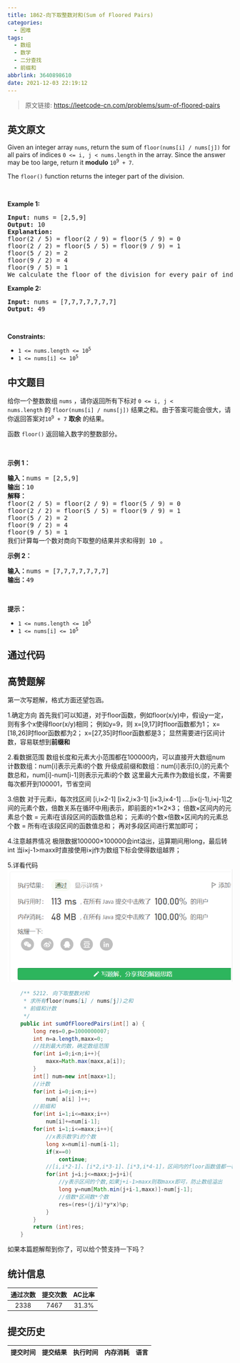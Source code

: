 ```yaml
---
title: 1862-向下取整数对和(Sum of Floored Pairs)
categories:
  - 困难
tags:
  - 数组
  - 数学
  - 二分查找
  - 前缀和
abbrlink: 3640898610
date: 2021-12-03 22:19:12
---
```


> 原文链接: https://leetcode-cn.com/problems/sum-of-floored-pairs


## 英文原文
<div><p>Given an integer array <code>nums</code>, return the sum of <code>floor(nums[i] / nums[j])</code> for all pairs of indices <code>0 &lt;= i, j &lt; nums.length</code> in the array. Since the answer may be too large, return it <strong>modulo</strong> <code>10<sup>9</sup> + 7</code>.</p>

<p>The <code>floor()</code> function returns the integer part of the division.</p>

<p>&nbsp;</p>
<p><strong>Example 1:</strong></p>

<pre>
<strong>Input:</strong> nums = [2,5,9]
<strong>Output:</strong> 10
<strong>Explanation:</strong>
floor(2 / 5) = floor(2 / 9) = floor(5 / 9) = 0
floor(2 / 2) = floor(5 / 5) = floor(9 / 9) = 1
floor(5 / 2) = 2
floor(9 / 2) = 4
floor(9 / 5) = 1
We calculate the floor of the division for every pair of indices in the array then sum them up.
</pre>

<p><strong>Example 2:</strong></p>

<pre>
<strong>Input:</strong> nums = [7,7,7,7,7,7,7]
<strong>Output:</strong> 49
</pre>

<p>&nbsp;</p>
<p><strong>Constraints:</strong></p>

<ul>
	<li><code>1 &lt;= nums.length &lt;= 10<sup>5</sup></code></li>
	<li><code>1 &lt;= nums[i] &lt;= 10<sup>5</sup></code></li>
</ul>
</div>

## 中文题目
<div><p>给你一个整数数组 <code>nums</code> ，请你返回所有下标对 <code>0 &lt;= i, j &lt; nums.length</code> 的 <code>floor(nums[i] / nums[j])</code> 结果之和。由于答案可能会很大，请你返回答案对<code>10<sup>9</sup> + 7</code> <strong>取余</strong> 的结果。</p>

<p>函数 <code>floor()</code> 返回输入数字的整数部分。</p>

<p> </p>

<p><strong>示例 1：</strong></p>

<pre><b>输入：</b>nums = [2,5,9]
<b>输出：</b>10
<strong>解释：</strong>
floor(2 / 5) = floor(2 / 9) = floor(5 / 9) = 0
floor(2 / 2) = floor(5 / 5) = floor(9 / 9) = 1
floor(5 / 2) = 2
floor(9 / 2) = 4
floor(9 / 5) = 1
我们计算每一个数对商向下取整的结果并求和得到 10 。
</pre>

<p><strong>示例 2：</strong></p>

<pre><b>输入：</b>nums = [7,7,7,7,7,7,7]
<b>输出：</b>49
</pre>

<p> </p>

<p><strong>提示：</strong></p>

<ul>
	<li><code>1 &lt;= nums.length &lt;= 10<sup>5</sup></code></li>
	<li><code>1 &lt;= nums[i] &lt;= 10<sup>5</sup></code></li>
</ul>
</div>

## 通过代码
<RecoDemo>
</RecoDemo>


## 高赞题解
第一次写题解，格式方面还望包涵。


1.确定方向
首先我们可以知道，对于floor函数，例如floor(x/y)中，假设y一定，则有多个x使得floor(x/y)相同；
例如y=9，则
x=[9,17]时floor函数都为1；
x=[18,26]时floor函数都为2；
x=[27,35]时floor函数都是3；
显然需要进行区间计数，容易联想到**前缀和**


2.看数据范围
数组长度和元素大小范围都在100000内，可以直接开大数组num
计数数组：num[i]表示元素i的个数
升级成前缀和数组：num[i]表示[0,i]的元素个数总和，num[i]-num[i-1]则表示元素i的个数
这里最大元素作为数组长度，不需要每次都开到100001，节省空间


3.倍数
对于元素i，每次找区间
[i,i×2-1] [i×2,i×3-1] [i×3,i×4-1] ....[i×(j-1),i×j-1]之间的元素个数，倍数关系在循环中用j表示，即前面的×1×2×3；
倍数×区间内的元素总个数 = 元素i在该段区间的函数值总和；
元素i的个数×倍数×区间内的元素总个数 = 所有i在该段区间的函数值总和；
再对多段区间进行累加即可；


4.注意越界情况
极限数据100000×100000会int溢出，运算期间用long，最后转int
当i×j-1>maxx时直接使用i×j作为数组下标会使得数组越界；


5.详看代码
![image.png](../images/sum-of-floored-pairs-0.png)
```java
    /** 5212. 向下取整数对和
     * 求所有floor(nums[i] / nums[j])之和
     * 前缀和计数
     */
    public int sumOfFlooredPairs(int[] a) {
        long res=0,p=1000000007;
        int n=a.length,maxx=0;
        //找到最大的数，确定数组范围
        for(int i=0;i<n;i++){
            maxx=Math.max(maxx,a[i]);
        }
        int[] num=new int[maxx+1];
        //计数
        for(int i=0;i<n;i++)
            num[ a[i] ]++;
        //前缀和
        for(int i=1;i<=maxx;i++)
            num[i]+=num[i-1];
        for(int i=1;i<=maxx;i++){
            //x表示数字i的个数
            long x=num[i]-num[i-1];
            if(x==0)
                continue;
            //[i,i*2-1]、[i*2,i*3-1]、[i*3,i*4-1]，区间内的floor函数值都一样
            for(int j=i;j<=maxx;j=j+i){
                //y表示区间的个数,如果j+i-1>maxx则取maxx即可，防止数组溢出
                long y=num[Math.min(j+i-1,maxx)]-num[j-1];
                //倍数*区间数*个数
                res=(res+(j/i)*y*x)%p;
            }
        }
        return (int)res;
    }
```
如果本篇题解帮到你了，可以给个赞支持一下吗？


## 统计信息
| 通过次数 | 提交次数 | AC比率 |
| :------: | :------: | :------: |
|    2338    |    7467    |   31.3%   |

## 提交历史
| 提交时间 | 提交结果 | 执行时间 |  内存消耗  | 语言 |
| :------: | :------: | :------: | :--------: | :--------: |
